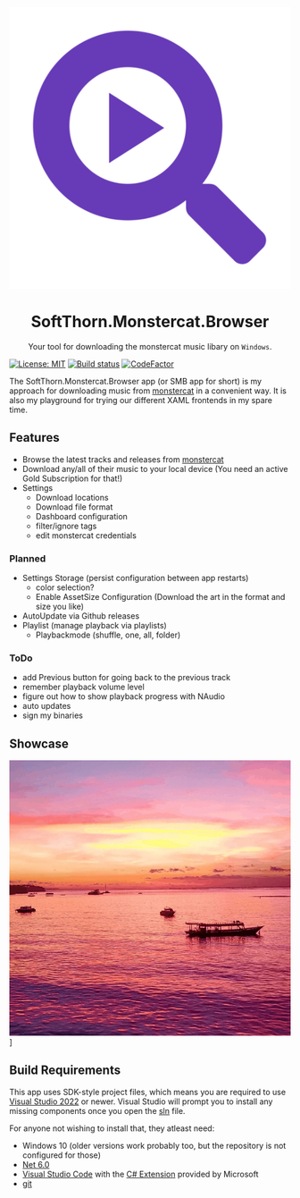 <div align="center">
  <br />
  <a href="https://github.com/Insire/SoftThorn.Monstercat.Browser">
    <img alt="SoftThorn.Monstercat.Browser" src="./assets/icons/Material-Play.svg" >
  </a>
  <h1>SoftThorn.Monstercat.Browser</h1>
  <p>
    Your tool for downloading the monstercat music libary on <code>Windows</code>.
  </p>
</div>

[![License: MIT](https://img.shields.io/badge/License-MIT-blue.svg)](https://github.com/Insire/SoftThorn.Monstercat.Browser/blob/master/license.md)
[![Build status](https://dev.azure.com/SoftThorn/Monstercat.Browser/_apis/build/status/Monstercat.Browser-CI)](https://dev.azure.com/SoftThorn/Monstercat.Browser/_build/latest?definitionId=6)
[![CodeFactor](https://www.codefactor.io/repository/github/insire/SoftThorn.Monstercat.Browser/badge)](https://www.codefactor.io/repository/github/insire/SoftThorn.Monstercat.Browser)

The SoftThorn.Monstercat.Browser app (or SMB app for short) is my approach for downloading music from [monstercat](https://www.monstercat.com/) in a convenient way. It is also my playground for trying our different XAML frontends in my spare time.

## Features

- Browse the latest tracks and releases from [monstercat](https://www.monstercat.com/)
- Download any/all of their music to your local device (You need an active Gold Subscription for that!)
- Settings
  - Download locations
  - Download file format
  - Dashboard configuration
  - filter/ignore tags
  - edit monstercat credentials

### Planned

- Settings Storage (persist configuration between app restarts)
  - color selection?
  - Enable AssetSize Configuration (Download the art in the format and size you like)
- AutoUpdate via Github releases
- Playlist (manage playback via playlists)
  - Playbackmode (shuffle, one, all, folder)

### ToDo

- add Previous button for going back to the previous track
- remember playback volume level
- figure out how to show playback progress with NAudio
- auto updates
- sign my binaries

## Showcase

![Animation showcasing app usage](/assets/screenshots/workflow.gif)]

## Build Requirements

This app uses SDK-style project files, which means you are required to use [Visual Studio 2022](https://visualstudio.microsoft.com/vs/community/) or newer. Visual Studio will prompt you to install any missing components once you open the [sln](./SoftThorn.Monstercat.Browser.sln) file.

For anyone not wishing to install that, they atleast need:

- Windows 10 (older versions work probably too, but the repository is not configured for those)
- [Net 6.0](https://dotnet.microsoft.com/download/dotnet-core/6.0)
- [Visual Studio Code](https://code.visualstudio.com/) with the [C# Extension](https://github.com/OmniSharp/omnisharp-vscode) provided by Microsoft
- [git](https://git-scm.com/)
